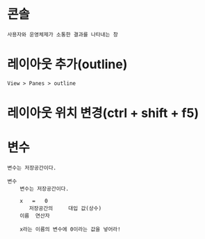 # 콘솔
	사용자와 운영체제가 소통한 결과를 나타내는 창

# 레이아웃 추가(outline)
	View > Panes > outline

# 레이아웃 위치 변경(ctrl + shift + f5)


# 변수
	변수는 저장공간이다.

```
변수
	변수는 저장공간이다.

	x	=	0
       저장공간의     대입	값(상수)
	이름	연산자

	x라는 이름의 변수에 0이라는 값을 넣어라!
```
